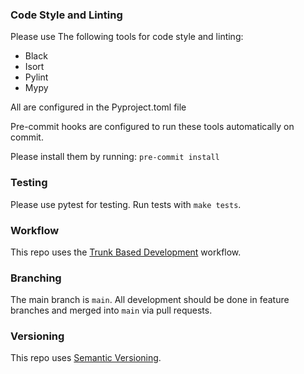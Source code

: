 ### Code Style and Linting

Please use The following tools for code style and linting:

- Black
- Isort
- Pylint
- Mypy

All are configured in the Pyproject.toml file

Pre-commit hooks are configured to run these tools automatically on commit.

Please install them by running: ``pre-commit install``

### Testing

Please use pytest for testing. Run tests with ``make tests``.

### Workflow

This repo uses the [Trunk Based Development](https://trunkbaseddevelopment.com/) workflow.

### Branching

The main branch is `main`.
All development should be done in feature branches and merged into `main` via pull requests.

### Versioning

This repo uses [Semantic Versioning](https://semver.org/).
